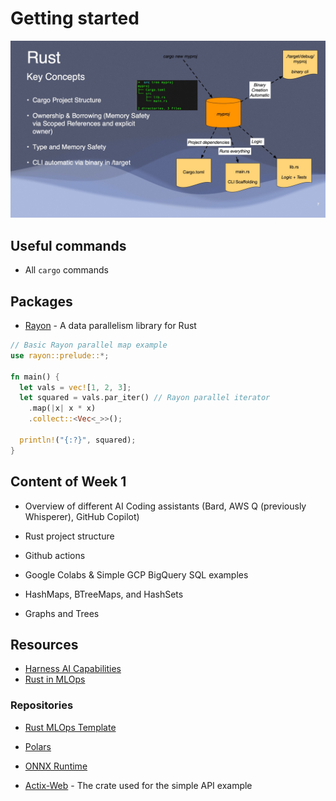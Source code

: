 # Getting started

![Rust project structure](assets/Rust_key_concepts.jpg)


## Useful commands

- All `cargo` commands

## Packages
- [Rayon](https://docs.rs/crate/rayon/latest) - A data parallelism library for Rust

~~~rust
// Basic Rayon parallel map example  
use rayon::prelude::*;

fn main() {
  let vals = vec![1, 2, 3];
  let squared = vals.par_iter() // Rayon parallel iterator 
    .map(|x| x * x)  
    .collect::<Vec<_>>(); 
  
  println!("{:?}", squared);   
}
~~~


## Content of Week 1

- Overview of different AI Coding assistants (Bard, AWS Q (previously Whisperer), GitHub Copilot)
- Rust project structure
- Github actions
- Google Colabs & Simple GCP BigQuery SQL examples

- HashMaps, BTreeMaps, and HashSets
- Graphs and Trees

## Resources

- [Harness AI Capabilities](https://github.com/readme/guides/coding-generative-ai)
- [Rust in MLOps](https://github.com/readme/guides/rust-mlops)

### Repositories
- [Rust MLOps Template](https://github.com/noahgift/rust-mlops-template)
- [Polars](https://github.com/pola-rs/polars/)
- [ONNX Runtime](https://github.com/microsoft/onnxruntime)

- [Actix-Web](https://actix.rs/docs/getting-started) - The crate used for the simple API example
